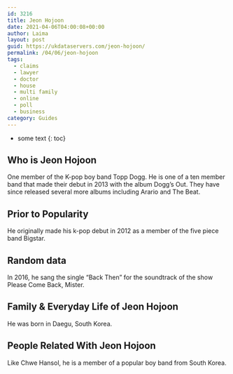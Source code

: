 ```yaml
---
id: 3216
title: Jeon Hojoon
date: 2021-04-06T04:00:08+00:00
author: Laima
layout: post
guid: https://ukdataservers.com/jeon-hojoon/
permalink: /04/06/jeon-hojoon
tags:
  - claims
  - lawyer
  - doctor
  - house
  - multi family
  - online
  - poll
  - business
category: Guides
---
```


* some text
{: toc}


## Who is Jeon Hojoon
                  
                  
                  
One member of the K-pop boy band Topp Dogg. He is one of a ten member band that made their debut in 2013 with the album Dogg&#8217;s Out. They have since released several more albums including Arario and The Beat.
                  
              
            
              
            
                
                
                
## Prior to Popularity
                  
                  
                  
He originally made his k-pop debut in 2012 as a member of the five piece band Bigstar.
                  
              
            
              
            
                
                
                
## Random data
                  
                  
                  
In 2016, he sang the single &#8220;Back Then&#8221; for the soundtrack of the show Please Come Back, Mister.
                  
              
            
              
            
                
                
                
## Family & Everyday Life of Jeon Hojoon
                  
                  
                  
He was born in Daegu, South Korea.
                  
              
            
              
            
                
                
                
## People Related With Jeon Hojoon
                  
                  
                  
Like Chwe Hansol, he is a member of a popular boy band from South Korea.
                  
              
            
              
            
                
              
            
              
              
            
            
              
            
          
          
          